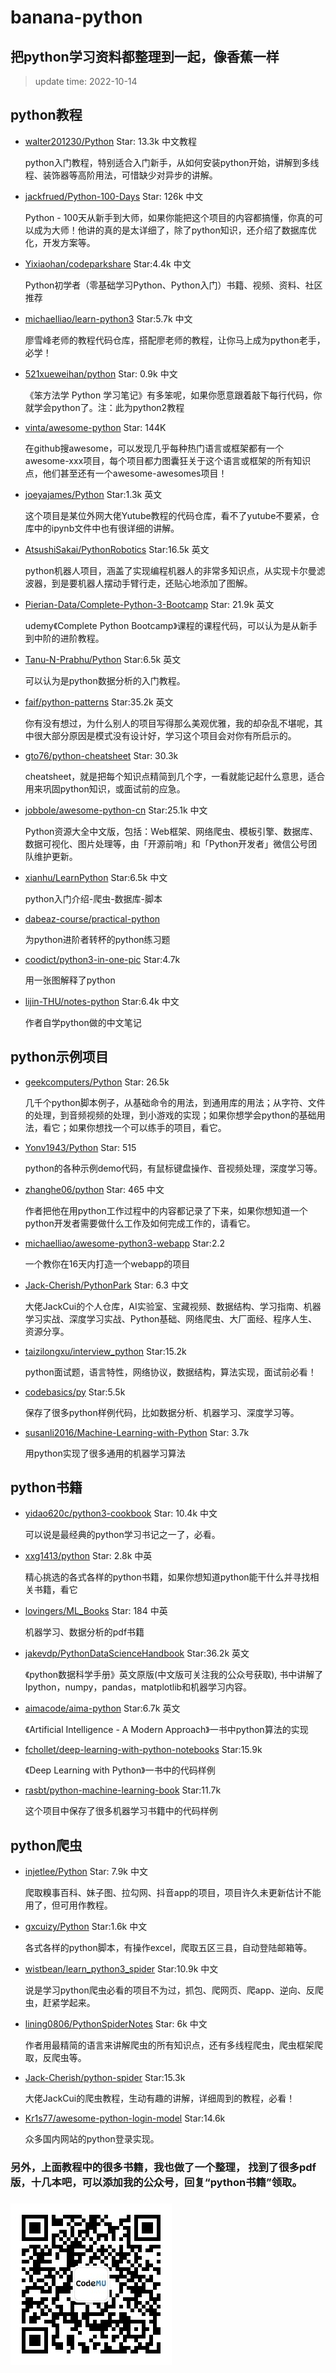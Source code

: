 # banana-python
把python学习资料都整理到一起，像香蕉一样
---
> update time: 2022-10-14



## python教程
* [walter201230/Python](https://github.com/walter201230/Python) Star: 13.3k 中文教程

  python入门教程，特别适合入门新手，从如何安装python开始，讲解到多线程、装饰器等高阶用法，可惜缺少对异步的讲解。

* [jackfrued/Python-100-Days](https://github.com/jackfrued/Python-100-Days) Star: 126k 中文

  Python - 100天从新手到大师，如果你能把这个项目的内容都搞懂，你真的可以成为大师！他讲的真的是太详细了，除了python知识，还介绍了数据库优化，开发方案等。
  
* [Yixiaohan/codeparkshare](https://github.com/Yixiaohan/codeparkshare) Star:4.4k 中文

  Python初学者（零基础学习Python、Python入门）书籍、视频、资料、社区推荐

* [michaelliao/learn-python3](https://github.com/michaelliao/learn-python3/tree/master/samples) Star:5.7k 中文

  廖雪峰老师的教程代码仓库，搭配廖老师的教程，让你马上成为python老手，必学！

* [521xueweihan/python](https://github.com/521xueweihan/python) Star: 0.9k 中文

  《笨方法学 Python 学习笔记》有多笨呢，如果你愿意跟着敲下每行代码，你就学会python了。注：此为python2教程
  
* [vinta/awesome-python](https://github.com/vinta/awesome-python) Star: 144K

  在github搜awesome，可以发现几乎每种热门语言或框架都有一个awesome-xxx项目，每个项目都力图囊狂关于这个语言或框架的所有知识点，他们甚至还有一个awesome-awesomes项目！
  
* [joeyajames/Python](https://github.com/joeyajames/Python) Star:1.3k 英文

  这个项目是某位外网大佬Yutube教程的代码仓库，看不了yutube不要紧，仓库中的ipynb文件中也有很详细的讲解。
  
* [AtsushiSakai/PythonRobotics](https://github.com/AtsushiSakai/PythonRobotics) Star:16.5k 英文

  python机器人项目，涵盖了实现编程机器人的非常多知识点，从实现卡尔曼滤波器，到是要机器人摆动手臂行走，还贴心地添加了图解。

* [Pierian-Data/Complete-Python-3-Bootcamp](https://github.com/Pierian-Data/Complete-Python-3-Bootcamp) Star: 21.9k 英文

  udemy《Complete Python Bootcamp》课程的课程代码，可以认为是从新手到中阶的进阶教程。
 
* [Tanu-N-Prabhu/Python](https://github.com/Tanu-N-Prabhu/Python) Star:6.5k 英文

  可以认为是python数据分析的入门教程。

* [faif/python-patterns](https://github.com/faif/python-patterns) Star:35.2k 英文

  你有没有想过，为什么别人的项目写得那么美观优雅，我的却杂乱不堪呢，其中很大部分原因是模式没有设计好，学习这个项目会对你有所启示的。
  
* [gto76/python-cheatsheet](https://github.com/gto76/python-cheatsheet) Star: 30.3k 

  cheatsheet，就是把每个知识点精简到几个字，一看就能记起什么意思，适合用来巩固python知识，或面试前的应急。

* [jobbole/awesome-python-cn](https://github.com/jobbole/awesome-python-cn) Star:25.1k 中文

  Python资源大全中文版，包括：Web框架、网络爬虫、模板引擎、数据库、数据可视化、图片处理等，由「开源前哨」和「Python开发者」微信公号团队维护更新。
  
* [xianhu/LearnPython](https://github.com/xianhu/LearnPython) Star:6.5k 中文

  python入门介绍-爬虫-数据库-脚本
  
* [dabeaz-course/practical-python](https://github.com/dabeaz-course/practical-python)

  为python进阶者转杯的python练习题
 
 * [coodict/python3-in-one-pic](https://github.com/coodict/python3-in-one-pic) Star:4.7k
 
    用一张图解释了python
  
 * [lijin-THU/notes-python](https://github.com/lijin-THU/notes-python) Star:6.4k 中文
 
    作者自学python做的中文笔记
  
## python示例项目
* [geekcomputers/Python](https://github.com/geekcomputers/Python) Star: 26.5k

  几千个python脚本例子，从基础命令的用法，到通用库的用法；从字符、文件的处理，到音频视频的处理，到小游戏的实现；如果你想学会python的基础用法，看它；如果你想找一个可以练手的项目，看它。

* [Yonv1943/Python](https://github.com/Yonv1943/Python) Star: 515 

  python的各种示例demo代码，有鼠标键盘操作、音视频处理，深度学习等。

* [zhanghe06/python](https://github.com/zhanghe06/python) Star: 465 中文

  作者把他在用python工作过程中的内容都记录了下来，如果你想知道一个python开发者需要做什么工作及如何完成工作的，请看它。
  
* [michaelliao/awesome-python3-webapp](https://github.com/michaelliao/awesome-python3-webapp) Star:2.2

  一个教你在16天内打造一个webapp的项目

* [Jack-Cherish/PythonPark](https://github.com/Jack-Cherish/PythonPark) Star: 6.3 中文

  大佬JackCui的个人仓库，AI实验室、宝藏视频、数据结构、学习指南、机器学习实战、深度学习实战、Python基础、网络爬虫、大厂面经、程序人生、资源分享。

* [taizilongxu/interview_python](https://github.com/taizilongxu/interview_python) Star:15.2k

  python面试题，语言特性，网络协议，数据结构，算法实现，面试前必看！
  
* [codebasics/py](https://github.com/codebasics/py) Star:5.5k

  保存了很多python样例代码，比如数据分析、机器学习、深度学习等。
  
* [susanli2016/Machine-Learning-with-Python](https://github.com/susanli2016/Machine-Learning-with-Python) Star: 3.7k

  用python实现了很多通用的机器学习算法
   

## python书籍
* [yidao620c/python3-cookbook](https://github.com/yidao620c/python3-cookbook) Star: 10.4k 中文

  可以说是最经典的python学习书记之一了，必看。

* [xxg1413/python](https://github.com/xxg1413/python) Star: 2.8k 中英

  精心挑选的各式各样的python书籍，如果你想知道python能干什么并寻找相关书籍，看它
  
* [lovingers/ML_Books](https://github.com/lovingers/ML_Books) Star: 184 中英
  
  机器学习、数据分析的pdf书籍

* [jakevdp/PythonDataScienceHandbook](https://github.com/jakevdp/PythonDataScienceHandbook) Star:36.2k 英文

  《python数据科学手册》英文原版(中文版可关注我的公众号获取), 书中讲解了Ipython，numpy，pandas，matplotlib和机器学习内容。
  
* [aimacode/aima-python](https://github.com/aimacode/aima-python) Star:6.7k 英文

  《Artificial Intelligence - A Modern Approach》一书中python算法的实现
  
* [fchollet/deep-learning-with-python-notebooks](https://github.com/fchollet/deep-learning-with-python-notebooks) Star:15.9k

  《Deep Learning with Python》一书中的代码样例

* [rasbt/python-machine-learning-book](https://github.com/rasbt/python-machine-learning-book) Star:11.7k

  这个项目中保存了很多机器学习书籍中的代码样例
  

## python爬虫
* [injetlee/Python](https://github.com/injetlee/Python) Star: 7.9k 中文

  爬取糗事百科、妹子图、拉勾网、抖音app的项目，项目许久未更新估计不能用了，但可用作教程。

* [gxcuizy/Python](https://github.com/gxcuizy/Python) Star:1.6k 中文

  各式各样的python脚本，有操作excel，爬取五区三县，自动登陆邮箱等。

* [wistbean/learn_python3_spider](https://github.com/wistbean/learn_python3_spider) Star:10.9k 中文

  说是学习python爬虫必看的项目不为过，抓包、爬网页、爬app、逆向、反爬虫，赶紧学起来。
  
* [lining0806/PythonSpiderNotes](https://github.com/lining0806/PythonSpiderNotes) Star: 6k 中文

  作者用最精简的语言来讲解爬虫的所有知识点，还有多线程爬虫，爬虫框架爬取，反爬虫等。
  
* [Jack-Cherish/python-spider](https://github.com/Jack-Cherish/python-spider) Star:15.3k

  大佬JackCui的爬虫教程，生动有趣的讲解，详细周到的教程，必看！
  
* [Kr1s77/awesome-python-login-model](https://github.com/Kr1s77/awesome-python-login-model) Star:14.6k

  众多国内网站的python登录实现。
  
### 另外，上面教程中的很多书籍，我也做了一个整理， 找到了很多pdf版，十几本吧，可以添加我的公众号，回复“python书籍”领取。
  
  ### ![alt 程序员小木屋](qrcode_for_gh_346678d230c5_258.jpg)
